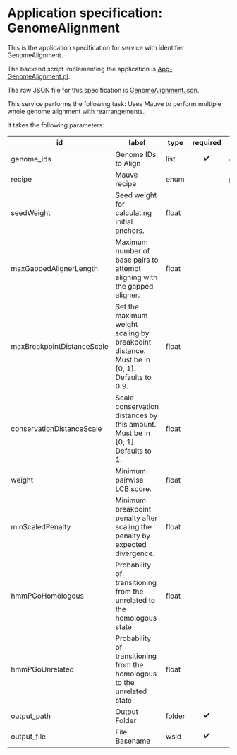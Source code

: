 
# Application specification: GenomeAlignment

This is the application specification for service with identifier GenomeAlignment.

The backend script implementing the application is [App-GenomeAlignment.pl](../service-scripts/App-GenomeAlignment.pl).

The raw JSON file for this specification is [GenomeAlignment.json](GenomeAlignment.json).

This service performs the following task:   Uses Mauve to perform multiple whole genome alignment with rearrangements.

It takes the following parameters:

| id | label | type | required | default value |
| -- | ----- | ---- | :------: | ------------ |
| genome_ids | Genome IDs to Align | list  | :heavy_check_mark: | ARRAY(0x55a01eacd3c0) |
| recipe | Mauve recipe | enum  |  | progressiveMauve |
| seedWeight | Seed weight for calculating initial anchors. | float  |  |  |
| maxGappedAlignerLength | Maximum number of base pairs to attempt aligning with the gapped aligner. | float  |  |  |
| maxBreakpointDistanceScale | Set the maximum weight scaling by breakpoint distance.  Must be in [0, 1]. Defaults to 0.9. | float  |  |  |
| conservationDistanceScale | Scale conservation distances by this amount.  Must be in [0, 1].  Defaults to 1. | float  |  |  |
| weight | Minimum pairwise LCB score. | float  |  |  |
| minScaledPenalty | Minimum breakpoint penalty after scaling the penalty by expected divergence. | float  |  |  |
| hmmPGoHomologous | Probability of transitioning from the unrelated to the homologous state | float  |  |  |
| hmmPGoUnrelated | Probability of transitioning from the homologous to the unrelated state | float  |  |  |
| output_path | Output Folder | folder  | :heavy_check_mark: |  |
| output_file | File Basename | wsid  | :heavy_check_mark: |  |

